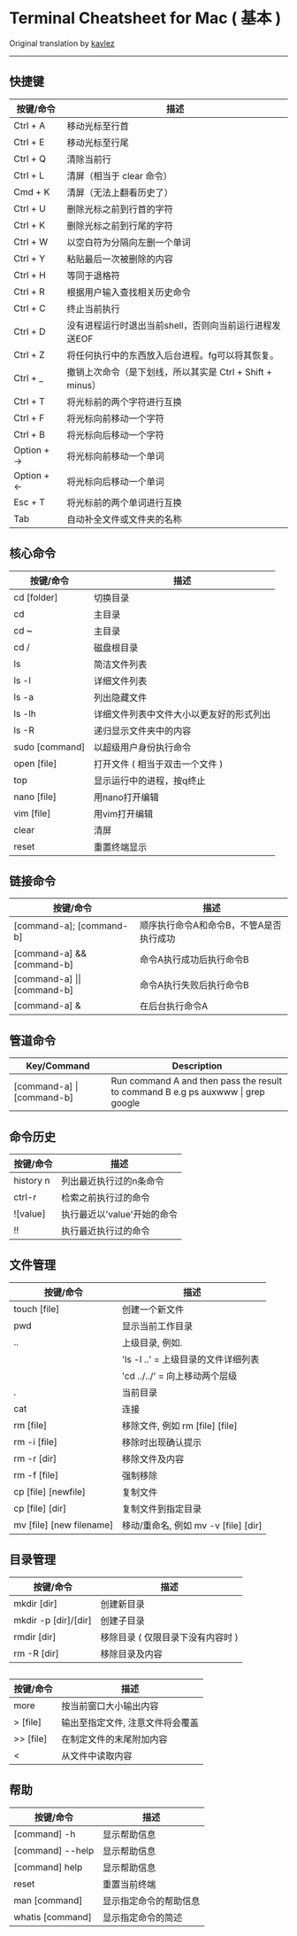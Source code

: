 # Terminal Cheatsheet for Mac ( 基本 )
Original translation by [kavlez](https://github.com/kavlez)

------------

## 快捷键

| 按键/命令 | 描述 |
| -------- | ---- |
| Ctrl + A | 移动光标至行首 |
| Ctrl + E | 移动光标至行尾 |
| Ctrl + Q | 清除当前行 |
| Ctrl + L | 清屏（相当于 clear 命令） |
| Cmd + K | 清屏（无法上翻看历史了） |
| Ctrl + U | 删除光标之前到行首的字符 |
| Ctrl + K | 删除光标之前到行尾的字符 |
| Ctrl + W | 以空白符为分隔向左删一个单词 |
| Ctrl + Y | 粘贴最后一次被删除的内容 |
| Ctrl + H | 等同于退格符 |
| Ctrl + R | 根据用户输入查找相关历史命令 |
| Ctrl + C | 终止当前执行 |
| Ctrl + D | 没有进程运行时退出当前shell，否则向当前运行进程发送EOF |
| Ctrl + Z | 将任何执行中的东西放入后台进程。fg可以将其恢复。 |
| Ctrl + _ | 撤销上次命令（是下划线，所以其实是 Ctrl + Shift + minus） |
| Ctrl + T | 将光标前的两个字符进行互换 |
| Ctrl + F | 将光标向前移动一个字符 |
| Ctrl + B | 将光标向后移动一个字符 |
| Option + → | 将光标向前移动一个单词 |
| Option + ← | 将光标向后移动一个单词 |
| Esc + T | 将光标前的两个单词进行互换 |
| Tab | 自动补全文件或文件夹的名称 |


## 核心命令

| 按键/命令 | 描述 |
| -------- | ---- |
| cd [folder] | 切换目录 |
| cd | 主目录 |
| cd ~ | 主目录 |
| cd / | 磁盘根目录 |
| ls | 简洁文件列表 |
| ls -l | 详细文件列表 |
| ls -a | 列出隐藏文件 |
| ls -lh | 详细文件列表中文件大小以更友好的形式列出 |
| ls -R | 递归显示文件夹中的内容 |
| sudo [command] | 以超级用户身份执行命令 |
| open [file] | 打开文件 ( 相当于双击一个文件 ) |
| top | 显示运行中的进程，按q终止 |
| nano [file] | 用nano打开编辑 |
| vim	[file] | 用vim打开编辑 |
| clear | 清屏 |
| reset | 重置终端显示 |

## 链接命令

| 按键/命令 | 描述 |
| -------- | ---- |
| [command-a]; [command-b] | 顺序执行命令A和命令B，不管A是否执行成功 |
| [command-a] && [command-b] | 命令A执行成功后执行命令B |
| [command-a] \|\| [command-b] | 命令A执行失败后执行命令B |
| [command-a] & | 在后台执行命令A |


## 管道命令

| Key/Command | Description |
| ----------- | ----------- |
| [command-a] \| [command-b] | Run command A and then pass the result to command B e.g ps auxwww \| grep google |


## 命令历史

| 按键/命令 | 描述 |
| -------- | ---- |
| history n | 列出最近执行过的n条命令 |
| ctrl-r | 检索之前执行过的命令 |
| ![value] | 执行最近以'value'开始的命令 |
| !! | 执行最近执行过的命令 |


## 文件管理

| 按键/命令 | 描述 |
| -------- | ---- |
| touch [file] | 创建一个新文件 |
| pwd | 显示当前工作目录 |
| .. | 上级目录, 例如. |
| | 'ls -l ..' 	= 上级目录的文件详细列表 |
| | 'cd ../../' = 向上移动两个层级 |
| . | 当前目录 |
| cat | 连接 |
| rm [file] | 移除文件, 例如 rm [file] [file] |
| rm -i [file] | 移除时出现确认提示 |
| rm -r [dir] | 移除文件及内容 |
| rm -f [file] | 强制移除 |
| cp [file] [newfile] | 复制文件 |
| cp [file] [dir] | 复制文件到指定目录 |
| mv [file] [new filename] | 移动/重命名, 例如 mv -v [file] [dir] |


## 目录管理

| 按键/命令 | 描述 |
| -------- | ---- |
| mkdir [dir] | 创建新目录 |
| mkdir -p [dir]/[dir] | 创建子目录 |
| rmdir [dir] | 移除目录 ( 仅限目录下没有内容时 ) |
| rm -R [dir] | 移除目录及内容 |



##

| 按键/命令 | 描述 |
| -------- | ---- |
| more | 按当前窗口大小输出内容 |
| > [file] | 输出至指定文件, 注意文件将会覆盖 |
| >> [file] | 在制定文件的末尾附加内容 |
| < | 从文件中读取内容 |


## 帮助

| 按键/命令 | 描述 |
| -------- | ---- |
| [command] -h | 显示帮助信息 |
| [command] --help | 显示帮助信息 |
| [command] help | 显示帮助信息 |
| reset | 重置当前终端 |
| man [command] | 显示指定命令的帮助信息 |
| whatis [command] | 显示指定命令的简述 |
